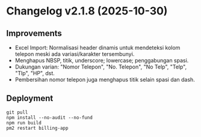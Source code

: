 # Changelog v2.1.8 (2025-10-30)

## Improvements
- Excel Import: Normalisasi header dinamis untuk mendeteksi kolom telepon meski ada variasi/karakter tersembunyi.
- Menghapus NBSP, titik, underscore; lowercase; penggabungan spasi.
- Dukungan varian: "Nomor Telepon", "No. Telepon", "No Telp", "Telp", "Tlp", "HP", dst.
- Pembersihan nomor telepon juga menghapus titik selain spasi dan dash.

## Deployment
```
git pull
npm install --no-audit --no-fund
npm run build
pm2 restart billing-app
```


